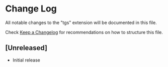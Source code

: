 # Change Log

All notable changes to the "tgs" extension will be documented in this file.

Check [Keep a Changelog](http://keepachangelog.com/) for recommendations on how to structure this file.

## [Unreleased]

- Initial release